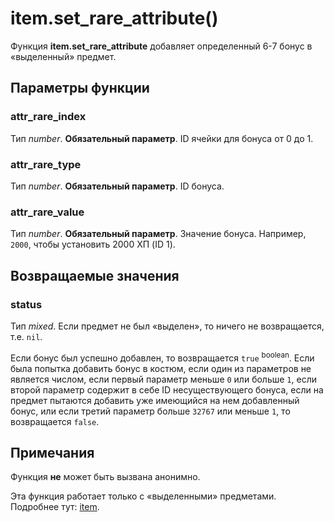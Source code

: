 # item.set_rare_attribute()
Функция **item.set_rare_attribute** добавляет определенный 6-7 бонус в &laquo;выделенный&raquo; предмет.

## Параметры функции
### attr_rare_index
Тип *number*. **Обязательный параметр**. ID ячейки для бонуса от 0 до 1.

### attr_rare_type
Тип *number*. **Обязательный параметр**. ID бонуса.

### attr_rare_value
Тип *number*. **Обязательный параметр**. Значение бонуса. Например, `2000`, чтобы установить 2000 ХП (ID 1).

## Возвращаемые значения
### status
Тип *mixed*. Если предмет не был &laquo;выделен&raquo;, то ничего не возвращается, т.е. `nil`.

Если бонус был успешно добавлен, то возвращается `true` <sup>boolean</sup>. Если была попытка добавить бонус в костюм, если один из параметров не является числом, если первый параметр меньше `0` или больше `1`, если второй параметр содержит в себе ID несуществующего бонуса, если на предмет пытаются добавить уже имеющийся на нем добавленный бонус, или если третий параметр больше `32767` или меньше `1`, то возвращается `false`.

## Примечания
Функция **не** может быть вызвана анонимно.

Эта функция работает только с &laquo;выделенными&raquo; предметами. Подробнее тут: [item](../item).
